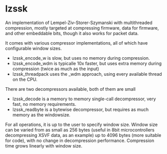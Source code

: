 # lzssk
An implementation of Lempel-Ziv-Storer-Szymanski with multithreaded compression,
mostly targeted at compressing firmware, data for firmware, and other embeddable bits,
though it also works for packet data.

It comes with various compressor implementations, all of which have configurable window sizes.

- lzssk_encode_w is slow, but uses no memory during compression.
- lzssk_encode_wdm is typicalle 10x faster, but uses extra memory during compression (twice as much as the input)
- lzssk_threadpack uses the _wdm approach, using every available thread on the CPU.

There are two decompressors available, both of them are small

- lzssk_decode is a memory to memory single-call decompressor, very fast, no memory requirements.
- lzssk_readbyte is a bytewise decompressor, but requires as much memory as the windowsize.

For all operations, it is up to the user to specify window size. Window size can be varied
from as small as 256 bytes (useful in 8bit microcontrollers decompressing XSVF data, as an
example) up to 4096 bytes (more suitable for code), with no change in decompression performance.
Compression time grows linearly with window size.

